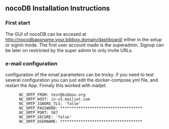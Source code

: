 ## nocoDB Installation Instructions 

### First start

The GUI of nocoDB can be accesed at http://nocodbappname.your.bibbox.domain/dashboard/ either in the setup or signin mode. The first user account made is the superadmin. Signup can be later on restricted by the super admin to only invite URLs. 

### e-mail configuration

configuration of the email parameters can be tricky. if you need to test several configuration you can just edit the docker-compose.yml file, and restart the App. Finnaly this worked with mailjet. 

```
      NC_SMTP_FROM: test@bibbox.org
      NC_SMTP_HOST: in-v3.mailjet.com
      NC_SMTP_IGNORE_TLS: 'false'
      NC_SMTP_PASSWORD: ************************************
      NC_SMTP_PORT: 587
      NC_SMTP_SECURE: 'false'
      NC_SMTP_USERNAME: ************************************
```

